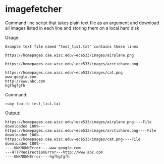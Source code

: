 # imagefetcher
Command line script that takes plain text file as an argument and download all images listed in each line and storing them on a local hard disk


Usage:

	Example text file named "test_list.txt" contains these lines

	https://homepages.cae.wisc.edu/~ece533/images/airplane.png

	https://homepages.cae.wisc.edu/~ece533/images/arctichare.png

	https://homepages.cae.wisc.edu/~ece533/images/cat.png
	www.google.com
	http://www.abc.com
	hgfhgfgfh

Command:

	ruby foo.rb test_list.txt

Output: 

	https://homepages.cae.wisc.edu/~ece533/images/airplane.png----File downloaded 100%---
	https://homepages.cae.wisc.edu/~ece533/images/arctichare.png----File downloaded 100%---
	https://homepages.cae.wisc.edu/~ece533/images/cat.png----File downloaded 100%---
	----UNKNOWNError----www.google.com
	---HTTPRedirectionError---http://www.abc.com
	----UNKNOWNError----hgfhgfgfh




